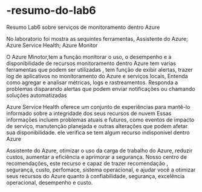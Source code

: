 # -resumo-do-lab6
Resumo Lab6 sobre serviços de monitoramento dentro Azure

No laboratorio foi mostra as sequintes ferramentas, Assistente do Azure; Azure Service Health; Azure Monitor 

O Azure Minotor,tem a função monitorar o uso, o desempenho e a disponibilidade de recursos monitoramento dentro Azure tem varias 
ferramentas que podem ser utilizadas , tem função de exibir alertas, trazer log de aplicativos no monitoramento do Azure e serviços 
locais, Entenda como agregar e analisar métricas, logs e rastreamentos. Responda a problemas disparando alertas 
que podem enviar notificações ou chamando soluções automatizadas

Azure Service Health oferece um conjunto de experiências para mantê-lo informado sobre a integridade dos seus recursos de nuvem
Essas informações incluem problemas atuais e futuros, como eventos de impacto de serviço, manutenção planejada e outras alterações 
que podem afetar sua disponibilidade. ele verifica se tem algum recurso indisponível dentro Azure 

Assistente do Azure, otimizar o uso da carga de trabalho do Azure, reduzir custos, aumentar a eficiência e aprimorar a segurança.
Nosso centro de recomendações, este recurso e capaz de trazer recomendação , segurança, custo, perfomace, sistema operacional, e
ajudar você a otimizar seus recursos do Azure quanto à confiabilidade, segurança, excelência operacional, desempenho e custo.
